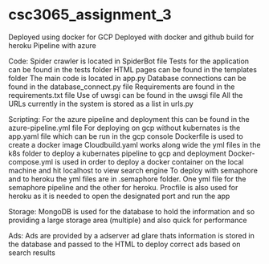 # csc3065_assignment_3

Deployed using docker for GCP
Deployed with docker and github build for heroku
Pipeline with azure

Code:
Spider crawler is located in SpiderBot file
Tests for the application can be found in the tests folder
HTML pages can be found in the templates folder
The main code is located in app.py
Database connections can be found in the database_connect.py file
Requirements are found in the requirements.txt file
Use of uwsgi can be found in the uwsgi file
All the URLs currently in the system is stored as a list in urls.py

Scripting:
For the azure pipeline and deployment this can be found in the azure-pipeline.yml file
For deploying on gcp without kubernates is the app.yaml file which can be run in the gcp console
Dockerfile is used to create a docker image
Cloudbuild.yaml works along wide the yml files in the k8s folder to deploy a kubernates pipeline to gcp and deployment
Docker-compose.yml is used in order to deploy a docker container on the local machine and hit localhost to view search engine
To deploy with semaphore and to heroku the yml files are in .semaphore folder. One yml file for the semaphore pipeline and the other for heroku.
Procfile is also used for heroku as it is needed to open the designated port and run the app

Storage:
MongoDB is used for the database to hold the information and so providing a large storage area (multiple) and also quick for performance

Ads:
Ads are provided by a adserver ad glare thats information is stored in the database and passed to the HTML to deploy correct ads based on search results


